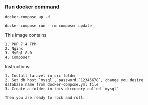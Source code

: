 ### Run docker command

```
docker-compose up -d
```

```
docker-compose run --rm composer update
```

This image contains

```
1. PHP 7.4 FPM
2. Nginx
3. MySql 8.0
4. Composer
```

Instructions:
```
1. Install laravel in src folder
2. Set db host `mysql`, password `12345678`, change you desire database name from docker-compose.yml file
3. Create a folder in this directory called `mysql`

Then you are ready to rock and roll.
```
